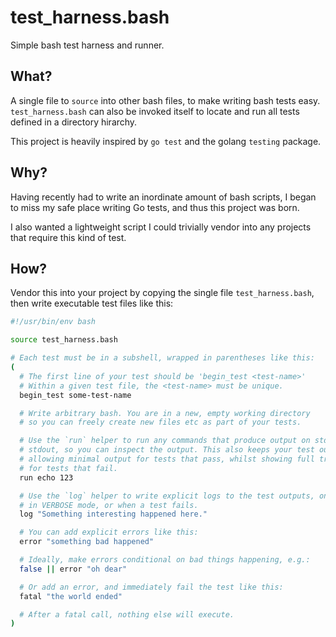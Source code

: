 # test_harness.bash

Simple bash test harness and runner.

## What?

A single file to `source` into other bash files, to make writing bash tests easy.
`test_harness.bash` can also be invoked itself to locate and run all tests defined in a
directory hirarchy.

This project is heavily inspired by `go test` and the golang `testing` package.

## Why?

Having recently had to write an inordinate amount of bash scripts, I began to miss my
safe place writing Go tests, and thus this project was born.

I also wanted a lightweight script I could trivially vendor into any projects that require
this kind of test.

## How?

Vendor this into your project by copying the single file `test_harness.bash`,
then write executable test files like this:

```bash
#!/usr/bin/env bash

source test_harness.bash

# Each test must be in a subshell, wrapped in parentheses like this:
(
  # The first line of your test should be 'begin_test <test-name>'
  # Within a given test file, the <test-name> must be unique.
  begin_test some-test-name

  # Write arbitrary bash. You are in a new, empty working directory
  # so you can freely create new files etc as part of your tests.

  # Use the `run` helper to run any commands that produce output on stderr or
  # stdout, so you can inspect the output. This also keeps your test output neat,
  # allowing minimal output for tests that pass, whilst showing full transcripts
  # for tests that fail.
  run echo 123

  # Use the `log` helper to write explicit logs to the test outputs, only shown
  # in VERBOSE mode, or when a test fails.
  log "Something interesting happened here."

  # You can add explicit errors like this:
  error "something bad happened"

  # Ideally, make errors conditional on bad things happening, e.g.:
  false || error "oh dear"

  # Or add an error, and immediately fail the test like this:
  fatal "the world ended"

  # After a fatal call, nothing else will execute.
)
```

